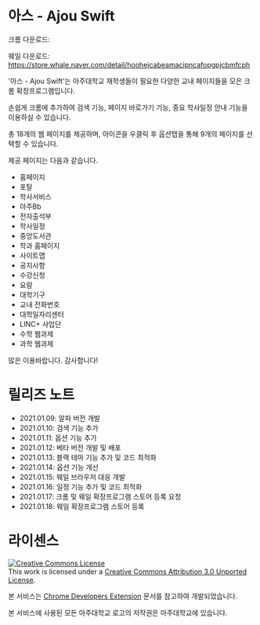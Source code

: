 # 아스 - Ajou Swift

크롬 다운로드:

웨일 다운로드: https://store.whale.naver.com/detail/hoohejcabeamacipncafopgpjcbmfcph

'아스 - Ajou Swift'는 아주대학교 재학생들이 필요한 다양한 교내 페이지들을 모은 크롬 확장프로그램입니다.

손쉽게 크롬에 추가하여 검색 기능, 페이지 바로가기 기능, 중요 학사일정 안내 기능을 이용하실 수 있습니다.

총 18개의 웹 페이지를 제공하며, 아이콘을 우클릭 후 옵션탭을 통해 9개의 페이지를 선택할 수 있습니다.

제공 페이지는 다음과 같습니다.

- 홈페이지
- 포탈
- 학사서비스
- 아주Bb
- 전자출석부
- 학사일정
- 중앙도서관
- 학과 홈페이지
- 사이트맵
- 공지사항
- 수강신청
- 요람
- 대학기구
- 교내 전화번호
- 대학일자리센터
- LINC+ 사업단
- 수학 웹과제
- 과학 웹과제

많은 이용바랍니다. 감사합니다!

# 릴리즈 노트
* 2021.01.09: 알파 버전 개발
* 2021.01.10: 검색 기능 추가
* 2021.01.11: 옵션 기능 추가
* 2021.01.12: 베타 버전 개발 및 배포
* 2021.01.13: 블랙 테마 기능 추가 및 코드 최적화
* 2021.01.14: 옵션 기능 개선
* 2021.01.15: 웨일 브라우저 대응 개발
* 2021.01.16: 일정 기능 추가 및 코드 최적화
* 2021.01.17: 크롬 및 웨일 확장프로그램 스토어 등록 요청
* 2021.01.18: 웨일 확장프로그램 스토어 등록


# 라이센스
<a rel="license" href="http://creativecommons.org/licenses/by/3.0/"><img alt="Creative Commons License" style="border-width:0" src="https://i.creativecommons.org/l/by/3.0/88x31.png" /></a><br />This work is licensed under a <a rel="license" href="http://creativecommons.org/licenses/by/3.0/">Creative Commons Attribution 3.0 Unported License</a>.

본 서비스는 [Chrome Developers Extension](https://developer.chrome.com/docs/extensions/) 문서를 참고하여 개발되었습니다.

본 서비스에 사용된 모든 아주대학교 로고의 저작권은 아주대학교에 있습니다.
